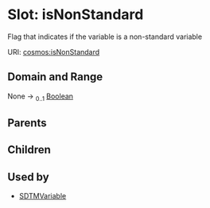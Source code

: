 
# Slot: isNonStandard


Flag that indicates if the variable is a non-standard variable

URI: [cosmos:isNonStandard](https://www.cdisc.org/cosmos/1-0isNonStandard)


## Domain and Range

None &#8594;  <sub>0..1</sub> [Boolean](types/Boolean.md)

## Parents


## Children


## Used by

 * [SDTMVariable](SDTMVariable.md)
